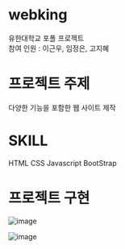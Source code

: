# webking
유한대학교 포폴 프로젝트  
참여 인원 : 이근우, 임정은, 고지혜  

# 프로젝트 주제
다양한 기능을 포함한 웹 사이트 제작  

# SKILL
HTML CSS Javascript BootStrap  

# 프로젝트 구현
![image](https://user-images.githubusercontent.com/67493361/149771184-f110d9cb-04eb-4d0f-a4ab-050d761ae6f8.png)

![image](https://user-images.githubusercontent.com/67493361/149771261-6b5561eb-0cd6-4602-a6b8-8fd25ad154ae.png)
